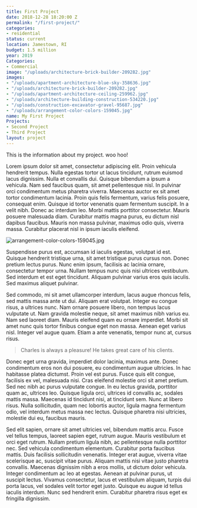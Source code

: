 ```yaml
---
title: First Project
date: 2018-12-28 18:20:00 Z
permalink: "/first-project/"
categories:
- residential
status: current
location: Jamestown, RI
budget: 1.5 million
year: 2019
Categories:
- Commercial
image: "/uploads/architecture-brick-builder-209282.jpg"
images:
- "/uploads/apartment-architecture-blue-sky-358636.jpg"
- "/uploads/architecture-brick-builder-209282.jpg"
- "/uploads/apartment-architecture-ceiling-259962.jpg"
- "/uploads/architecture-building-construction-534220.jpg"
- "/uploads/construction-excavator-gravel-95687.jpg"
- "/uploads/arrangement-color-colors-159045.jpg"
name: My First Project
Projects:
- Second Project
- Third Project
layout: project
---
```


This is the information about my project. woo hoo!

Lorem ipsum dolor sit amet, consectetur adipiscing elit. Proin vehicula hendrerit tempus. Nulla egestas tortor ut lacus tincidunt, rutrum euismod lacus dignissim. Nulla et convallis dui. Quisque bibendum a ipsum a vehicula. Nam sed faucibus quam, sit amet pellentesque nisl. In pulvinar orci condimentum metus pharetra viverra. Maecenas auctor ex sit amet tortor condimentum lacinia. Proin quis felis fermentum, varius felis posuere, consequat enim. Quisque id tortor venenatis quam fermentum suscipit. In a velit nibh. Donec ac interdum leo. Morbi mattis porttitor consectetur. Mauris posuere malesuada diam. Curabitur mattis magna purus, eu dictum nisl dapibus faucibus. Mauris non massa pulvinar, maximus odio quis, viverra massa. Curabitur placerat nisl in ipsum iaculis eleifend.

![arrangement-color-colors-159045.jpg](/uploads/arrangement-color-colors-159045.jpg)

Suspendisse purus est, accumsan id iaculis egestas, volutpat id est. Quisque hendrerit tristique urna, sit amet tristique purus cursus non. Donec pretium lectus purus. Nunc enim ipsum, facilisis ac lacinia ornare, consectetur tempor urna. Nullam tempus nunc quis nisi ultrices vestibulum. Sed interdum et est eget tincidunt. Aliquam pulvinar varius eros quis iaculis. Sed maximus aliquet pulvinar.

Sed commodo, mi sit amet ullamcorper interdum, lacus augue rhoncus felis, sed mattis massa ante ut dui. Aliquam erat volutpat. Integer eu congue risus, a ultrices nunc. Nam ornare posuere libero, non tempus lacus vulputate ut. Nam gravida molestie neque, sit amet maximus nibh varius eu. Nam sed laoreet diam. Mauris eleifend quam eu ornare imperdiet. Morbi sit amet nunc quis tortor finibus congue eget non massa. Aenean eget varius nisl. Integer vel augue quam. Etiam a ante venenatis, tempor nunc at, cursus risus.

> Charles is always a pleasure! He takes great care of his clients.

Donec eget urna gravida, imperdiet dolor lacinia, maximus ante. Donec condimentum eros non dui posuere, eu condimentum augue ultricies. In hac habitasse platea dictumst. Proin vel est purus. Fusce quis elit congue, facilisis ex vel, malesuada nisi. Cras eleifend molestie orci sit amet pretium. Sed nec nibh ac purus vulputate congue. In eu lectus gravida, porttitor quam ac, ultrices leo. Quisque ligula orci, ultrices id convallis ac, sodales mattis massa. Maecenas id tincidunt nisi, at tincidunt sem. Nunc at libero risus. Nulla sollicitudin, quam nec lobortis auctor, ligula magna fermentum odio, vel interdum metus massa nec lectus. Quisque pharetra nisi ultricies, molestie dui eu, faucibus mauris.

Sed elit sapien, ornare sit amet ultricies vel, bibendum mattis arcu. Fusce vel tellus tempus, laoreet sapien eget, rutrum augue. Mauris vestibulum et orci eget rutrum. Nullam pretium ligula nibh, ac pellentesque nulla porttitor nec. Sed vehicula condimentum elementum. Curabitur porta faucibus mattis. Duis facilisis sollicitudin venenatis. Integer erat augue, viverra vitae scelerisque ac, suscipit vitae purus. Aliquam mattis nisi vitae justo pharetra convallis. Maecenas dignissim nibh a eros mollis, ut dictum dolor vehicula. Integer condimentum ac leo at egestas. Aenean at pulvinar purus, ut suscipit lectus. Vivamus consectetur, lacus et vestibulum aliquam, turpis dui porta lacus, vel sodales velit tortor eget justo. Quisque eu augue id tellus iaculis interdum. Nunc sed hendrerit enim. Curabitur pharetra risus eget ex fringilla dignissim.
